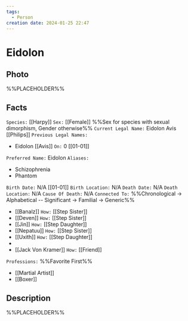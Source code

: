 ```yaml
---
tags:
  - Person
creation date: 2024-01-25 22:47
---
```

# Eidolon

## Photo

%%PLACEHOLDER%%

## Facts

`Species:` [[Harpy]]
`Sex:` [[Female]] %%Sex for species with sexual dimorphism, Gender otherwise%%
`Current Legal Name:` Eidolon Avis [[Philips]]
`Previous Legal Names:`
- Eidolon [[Avis]] `On:` 0 [[01-01]]

`Preferred Name:` Eidolon
`Aliases:`
- Schizophrenia
- Phantom

`Birth Date:` N/A [[01-01]]
`Birth Location:` N/A
`Death Date:` N/A
`Death Location:` N/A
`Cause Of Death:` N/A
`Connected To:` %%Chronological -> Alphabetical -- Significant -> Familial -> Generic%%
- [[Banalz]] `How:` [[Step Sister]]
- [[Deven]] `How:` [[Step Sister]]
- [[Jin]] `How:` [[Step Daughter]]
- [[Nepatuu]] `How:` [[Step Sister]]
- [[Uxith]] `How:` [[Step Daughter]]
- 
- [[Jack Von Kramer]] `How:` [[Friend]]

`Professions:` %%Favorite First%%
- [[Martial Artist]]
- [[Boxer]]

## Description

%%PLACEHOLDER%%

